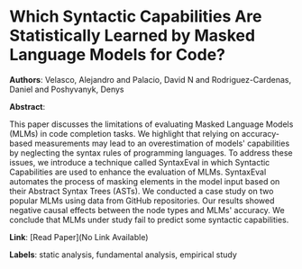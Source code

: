 # Which Syntactic Capabilities Are Statistically Learned by Masked Language Models for Code?

**Authors**: Velasco, Alejandro and Palacio, David N and Rodriguez-Cardenas, Daniel and Poshyvanyk, Denys

**Abstract**:

This paper discusses the limitations of evaluating Masked Language Models (MLMs) in code completion tasks. We highlight that relying on accuracy-based measurements may lead to an overestimation of models' capabilities by neglecting the syntax rules of programming languages. To address these issues, we introduce a technique called SyntaxEval in which Syntactic Capabilities are used to enhance the evaluation of MLMs. SyntaxEval automates the process of masking elements in the model input based on their Abstract Syntax Trees (ASTs). We conducted a case study on two popular MLMs using data from GitHub repositories. Our results showed negative causal effects between the node types and MLMs' accuracy. We conclude that MLMs under study fail to predict some syntactic capabilities.

**Link**: [Read Paper](No Link Available)

**Labels**: static analysis, fundamental analysis, empirical study
